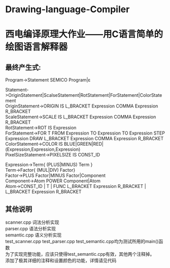 # Drawing-language-Compiler
西电编译原理大作业——用C语言简单的绘图语言解释器
================================================
最终产生式:
------------
Program->Statement SEMICO Program|ε  

Statement->OriginStatement|ScalseStatement|RotStatement|ForStatement|ColorStatement  
OriginStatement->ORIGIN IS L_BRACKET Expression COMMA Expression R_BRACKET  
ScaleStatement->SCALE IS L_BRACKET Expression COMMA Expression R_BRACKET  
RotStatement->ROT IS Expression  
ForStatement->FOR T FROM Expression TO Expression TO Expression STEP Expression DRAW L_BRACKET Expression COMMA Expression R_BRACKET  
ColorStatement->COLOR IS BLUE|GREEN|RED|(Expression,Expression,Expression)  
PixelSizeStatement->PIXELSIZE IS CONST_ID  

Expression->Term{ (PLUS|MINUS) Term }  
Term->Factor{ (MUL|DIV) Factor}  
Factor->PLUS Factor|MINUS Factor|Component  
Component->Atom POWER Component|Atom  
Atom->CONST_ID | T | FUNC L_BRACKET Expression R_BRACKET | L_BRACKET Expression R_BRACKET  


其他说明
---------
scanner.cpp  词法分析实现  
parser.cpp   语法分析实现  
semantic.cpp 语义分析实现  
test_scanner.cpp  test_parser.cpp  test_semantic.cpp均为测试所用的main()函数  
为了实现完整功能，应该只使得test_semantic.cpp有效，其他两个注释掉。  
添加了极其详细的注释和设置颜色的功能，详情请见代码  
